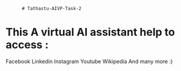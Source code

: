           # Tathastu-AIVP-Task-2
# This A virtual AI assistant help to access :
 Facebook
 Linkedin
 Instagram
 Youtube
 Wikipedia
And many more :)


